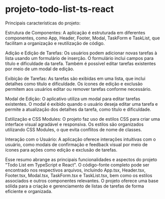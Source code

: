 # projeto-todo-list-ts-react
 
Principais características do projeto:

Estrutura de Componentes: A aplicação é estruturada em diferentes componentes, como App, Header, Footer, Modal, TaskForm e TaskList, que facilitam a organização e reutilização de código.

Adição e Edição de Tarefas: Os usuários podem adicionar novas tarefas à lista usando um formulário de inserção. O formulário inclui campos para título e dificuldade da tarefa. Também é possível editar tarefas existentes por meio de um modal de edição.

Exibição de Tarefas: As tarefas são exibidas em uma lista, que inclui detalhes como título e dificuldade. Os ícones de edição e exclusão permitem aos usuários editar ou remover tarefas conforme necessário.

Modal de Edição: O aplicativo utiliza um modal para editar tarefas existentes. O modal é exibido quando o usuário deseja editar uma tarefa e permite a atualização dos detalhes da tarefa, como título e dificuldade.

Estilização e CSS Modules: O projeto faz uso de estilos CSS para criar uma interface visual agradável e responsiva. Os estilos são organizados utilizando CSS Modules, o que evita conflitos de nome de classes.

Interação com o Usuário: A aplicação oferece interações intuitivas com o usuário, como modais de confirmação e feedback visual por meio de ícones para ações como edição e exclusão de tarefas.

Esse resumo abrange as principais funcionalidades e aspectos do projeto "Todo List em TypeScript e React". O código-fonte completo pode ser encontrado nos respectivos arquivos, incluindo App.tsx, Header.tsx, Footer.tsx, Modal.tsx, TaskForm.tsx e TaskList.tsx, bem como os estilos associados e outros componentes relevantes. O projeto oferece uma base sólida para a criação e gerenciamento de listas de tarefas de forma eficiente e organizada.